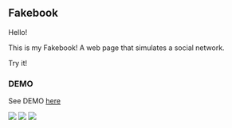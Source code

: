 ## Fakebook

Hello!

This is my Fakebook! A web page that simulates a social network. 

Try it!

### DEMO

See DEMO [here](https://deynnialmazan.github.io/fakebook/)

![](https://img.shields.io/badge/HTML5-E34F26?style=for-the-badge&logo=html5&logoColor=white) ![](https://img.shields.io/badge/CSS3-1572B6?style=for-the-badge&logo=css3&logoColor=white) ![](https://img.shields.io/badge/JavaScript-F7DF1E?style=for-the-badge&logo=javascript&logoColor=black)